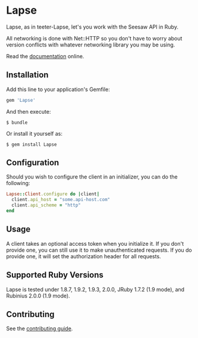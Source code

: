 # Lapse

Lapse, as in teeter-Lapse, let's you work with the Seesaw API in Ruby.

All networking is done with Net::HTTP so you don't have to worry about version conflicts with whatever networking library you may be using.

Read the [documentation](http://rubydoc.info/github/seesawco/Lapse-rb/master/frames) online.

## Installation

Add this line to your application's Gemfile:

``` ruby
gem 'Lapse'
```

And then execute:

``` shell
$ bundle
```

Or install it yourself as:

``` shell
$ gem install Lapse
```

## Configuration

Should you wish to configure the client in an initializer, you can do the following:

``` ruby
Lapse::Client.configure do |client|
  client.api_host = "some.api-host.com"
  client.api_scheme = "http"
end
```

## Usage

A client takes an optional access token when you initialize it. If you don't provide one, you can still use it to make unauthenticated requests. If you do provide one, it will set the authorization header for all requests.


## Supported Ruby Versions

Lapse is tested under 1.8.7, 1.9.2, 1.9.3, 2.0.0, JRuby 1.7.2 (1.9 mode), and Rubinius 2.0.0 (1.9 mode).

## Contributing

See the [contributing guide](Contributing.markdown).
